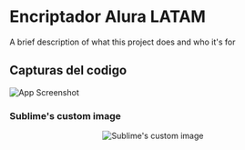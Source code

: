 
# Encriptador Alura LATAM

A brief description of what this project does and who it's for


## Capturas del codigo

![App Screenshot](https://i.ibb.co/Wx18L4M/code.png)


### Sublime's custom image
<p align="center">
  <img src="https://i.ibb.co/q0MyYHc/2494628.png" alt="Sublime's custom image"/>
</p>

